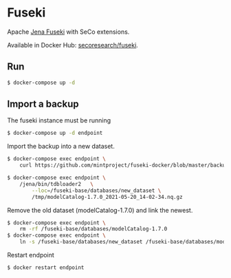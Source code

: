 # Fuseki

Apache [Jena Fuseki](https://jena.apache.org/documentation/fuseki2/index.html) with SeCo extensions.

Available in Docker Hub: [secoresearch/fuseki](https://hub.docker.com/r/secoresearch/fuseki/).

## Run

```bash
$ docker-compose up -d
```
## Import a backup

The fuseki instance must be running

```bash
$ docker-compose up -d endpoint
```

Import the backup into a new dataset.

```bash
$ docker-compose exec endpoint \
    curl https://github.com/mintproject/fuseki-docker/blob/master/backups/modelCatalog-1.7.0_2021-05-20_14-02-34.nq.gz?raw=true -o /tmp/modelCatalog-1.7.0_2021-05-20_14-02-34.nq.gz
```

```bash
$ docker-compose exec endpoint \
    /jena/bin/tdbloader2   \
        --loc=/fuseki-base/databases/new_dataset \
        /tmp/modelCatalog-1.7.0_2021-05-20_14-02-34.nq.gz
```

Remove the old dataset (modelCatalog-1.7.0) and link the newest.
```bash
$ docker-compose exec endpoint \
    rm -rf /fuseki-base/databases/modelCatalog-1.7.0
$ docker-compose exec endpoint \
    ln -s /fuseki-base/databases/new_dataset /fuseki-base/databases/modelCatalog-1.7.0
```

Restart endpoint

```bash
$ docker restart endpoint
```
